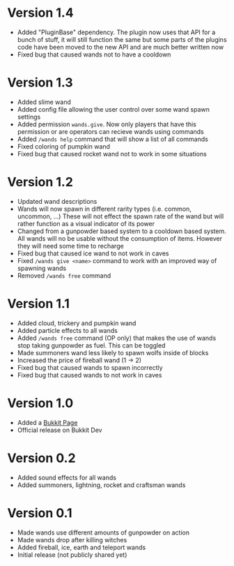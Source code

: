 # Version 1.4

- Added "PluginBase" dependency. The plugin now uses that API for a bunch of stuff, it will still function the same but some parts of the plugins code have been moved to the new API and are much better written now
- Fixed bug that caused wands not to have a cooldown

# Version 1.3

- Added slime wand
- Added config file allowing the user control over some wand spawn settings
- Added permission ```wands.give```. Now only players that have this permission or are operators can recieve wands using commands
- Added ```/wands help``` command that will show a list of all commands
- Fixed coloring of pumpkin wand
- Fixed bug that caused rocket wand not to work in some situations

# Version 1.2

- Updated wand descriptions
- Wands will now spawn in different rarity types (i.e. common, uncommon, ...) These will not effect the spawn rate of the wand but will rather function as a visual indicator of its power
- Changed from a gunpowder based system to a cooldown based system. All wands will no be usable without the consumption of items. However they will need some time to recharge
- Fixed bug that caused ice wand to not work in caves
- Fixed ```/wands give <name>``` command to work with an improved way of spawning wands
- Removed ```/wands free``` command

# Version 1.1

- Added cloud, trickery and pumpkin wand
- Added particle effects to all wands
- Added ```/wands free``` command (OP only) that makes the use of wands stop taking gunpowder as fuel. This can be toggled
- Made summoners wand less likely to spawn wolfs inside of blocks
- Increased the price of fireball wand (1 -> 2)
- Fixed bug that caused wands to spawn incorrectly
- Fixed bug that caused wands to not work in caves

# Version 1.0

- Added a [Bukkit Page](https://dev.bukkit.org/projects/simple-wands)
- Official release on Bukkit Dev

# Version 0.2

- Added sound effects for all wands
- Added summoners, lightning, rocket and craftsman wands

# Version 0.1

- Made wands use different amounts of gunpowder on action
- Made wands drop after killing witches
- Added fireball, ice, earth and teleport wands
- Initial release (not publicly shared yet)
